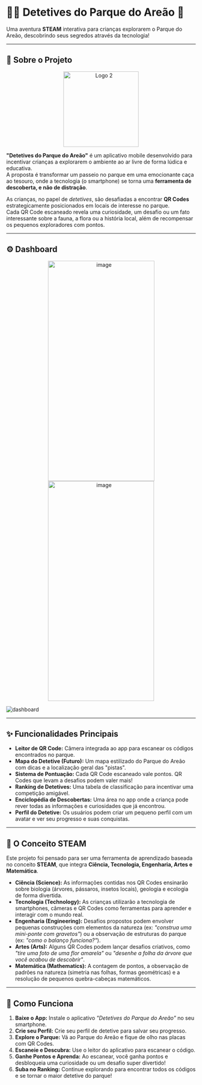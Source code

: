 # 🕵️‍♀️ Detetives do Parque do Areão 🌳
Uma aventura **STEAM** interativa para crianças explorarem o Parque do Areão, descobrindo seus segredos através da tecnologia!

---

## 📜 Sobre o Projeto
<div align="center">
<img width="200" height="200" alt="Logo 2" src="https://github.com/user-attachments/assets/42a9ce51-9988-46f8-8891-6126e0a70640" />
</div>


**"Detetives do Parque do Areão"** é um aplicativo mobile desenvolvido para incentivar crianças a explorarem o ambiente ao ar livre de forma lúdica e educativa.  
A proposta é transformar um passeio no parque em uma emocionante caça ao tesouro, onde a tecnologia (o smartphone) se torna uma **ferramenta de descoberta, e não de distração**.

As crianças, no papel de *detetives*, são desafiadas a encontrar **QR Codes** estrategicamente posicionados em locais de interesse no parque.  
Cada QR Code escaneado revela uma curiosidade, um desafio ou um fato interessante sobre a fauna, a flora ou a história local, além de recompensar os pequenos exploradores com pontos.

---
## ⚙ Dashboard
<p align="center">
  <img width="283" height="584" alt="image" src="https://github.com/user-attachments/assets/6c2a0acb-5659-4345-9399-31c3c839d684" />
  <img width="282" height="583" alt="image" src="https://github.com/user-attachments/assets/951201c8-05d0-483b-9671-fcf18e01edb3" />
</p>



![dashboard](https://github.com/user-attachments/assets/eb0d8b9d-592e-4d98-98df-557f3a287126)

---
## ✨ Funcionalidades Principais
- **Leitor de QR Code:** Câmera integrada ao app para escanear os códigos encontrados no parque.  
- **Mapa do Detetive (Futuro):** Um mapa estilizado do Parque do Areão com dicas e a localização geral das "pistas".  
- **Sistema de Pontuação:** Cada QR Code escaneado vale pontos. QR Codes que levam a desafios podem valer mais!  
- **Ranking de Detetives:** Uma tabela de classificação para incentivar uma competição amigável.  
- **Enciclopédia de Descobertas:** Uma área no app onde a criança pode rever todas as informações e curiosidades que já encontrou.  
- **Perfil do Detetive:** Os usuários podem criar um pequeno perfil com um avatar e ver seu progresso e suas conquistas.  

---

## 🧠 O Conceito STEAM
Este projeto foi pensado para ser uma ferramenta de aprendizado baseada no conceito **STEAM**, que integra **Ciência, Tecnologia, Engenharia, Artes e Matemática**.

- **Ciência (Science):** As informações contidas nos QR Codes ensinarão sobre biologia (árvores, pássaros, insetos locais), geologia e ecologia de forma divertida.  
- **Tecnologia (Technology):** As crianças utilizarão a tecnologia de smartphones, câmeras e QR Codes como ferramentas para aprender e interagir com o mundo real.  
- **Engenharia (Engineering):** Desafios propostos podem envolver pequenas construções com elementos da natureza (ex: *"construa uma mini-ponte com gravetos"*) ou a observação de estruturas do parque (ex: *"como o balanço funciona?"*).  
- **Artes (Arts):** Alguns QR Codes podem lançar desafios criativos, como *"tire uma foto de uma flor amarela"* ou *"desenhe a folha da árvore que você acabou de descobrir"*.  
- **Matemática (Mathematics):** A contagem de pontos, a observação de padrões na natureza (simetria nas folhas, formas geométricas) e a resolução de pequenos quebra-cabeças matemáticos.  

---

## 🚀 Como Funciona
1. **Baixe o App:** Instale o aplicativo *"Detetives do Parque do Areão"* no seu smartphone.  
2. **Crie seu Perfil:** Crie seu perfil de detetive para salvar seu progresso.  
3. **Explore o Parque:** Vá ao Parque do Areão e fique de olho nas placas com QR Codes.  
4. **Escaneie e Descubra:** Use o leitor do aplicativo para escanear o código.  
5. **Ganhe Pontos e Aprenda:** Ao escanear, você ganha pontos e desbloqueia uma curiosidade ou um desafio super divertido!  
6. **Suba no Ranking:** Continue explorando para encontrar todos os códigos e se tornar o maior detetive do parque!  
